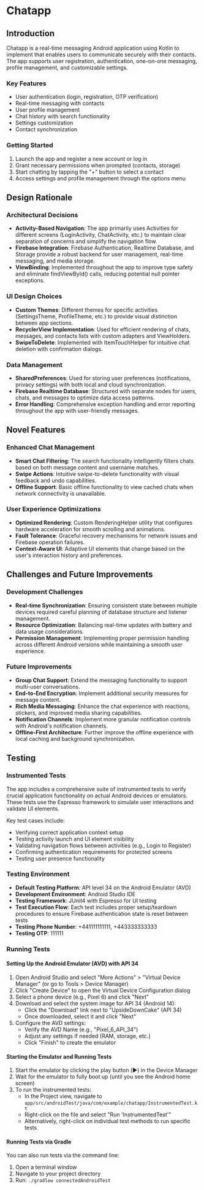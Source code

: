 # Chatapp

## Introduction
Chatapp is a real-time messaging Android application using Kotlin to implement that enables users to communicate securely with their contacts. The app supports user registration, authentication, one-on-one messaging, profile management, and customizable settings.

### Key Features
- User authentication (login, registration, OTP verification)
- Real-time messaging with contacts
- User profile management
- Chat history with search functionality
- Settings customization
- Contact synchronization

### Getting Started
1. Launch the app and register a new account or log in
2. Grant necessary permissions when prompted (contacts, storage)
3. Start chatting by tapping the "+" button to select a contact
4. Access settings and profile management through the options menu

## Design Rationale

### Architectural Decisions
- **Activity-Based Navigation**: The app primarily uses Activities for different screens (LoginActivity, ChatActivity, etc.) to maintain clear separation of concerns and simplify the navigation flow.
- **Firebase Integration**: Firebase Authentication, Realtime Database, and Storage provide a robust backend for user management, real-time messaging, and media storage.
- **ViewBinding**: Implemented throughout the app to improve type safety and eliminate findViewById() calls, reducing potential null pointer exceptions.

### UI Design Choices
- **Custom Themes**: Different themes for specific activities (SettingsTheme, ProfileTheme, etc.) to provide visual distinction between app sections.
- **RecyclerView Implementation**: Used for efficient rendering of chats, messages, and contacts lists with custom adapters and ViewHolders.
- **SwipeToDelete**: Implemented with ItemTouchHelper for intuitive chat deletion with confirmation dialogs.

### Data Management
- **SharedPreferences**: Used for storing user preferences (notifications, privacy settings) with both local and cloud synchronization.
- **Firebase Realtime Database**: Structured with separate nodes for users, chats, and messages to optimize data access patterns.
- **Error Handling**: Comprehensive exception handling and error reporting throughout the app with user-friendly messages.

## Novel Features

### Enhanced Chat Management
- **Smart Chat Filtering**: The search functionality intelligently filters chats based on both message content and username matches.
- **Swipe Actions**: Intuitive swipe-to-delete functionality with visual feedback and undo capabilities.
- **Offline Support**: Basic offline functionality to view cached chats when network connectivity is unavailable.

### User Experience Optimizations
- **Optimized Rendering**: Custom RenderingHelper utility that configures hardware acceleration for smooth scrolling and animations.
- **Fault Tolerance**: Graceful recovery mechanisms for network issues and Firebase operation failures.
- **Context-Aware UI**: Adaptive UI elements that change based on the user's interaction history and preferences.

## Challenges and Future Improvements

### Development Challenges
- **Real-time Synchronization**: Ensuring consistent state between multiple devices required careful planning of database structure and listener management.
- **Resource Optimization**: Balancing real-time updates with battery and data usage considerations.
- **Permission Management**: Implementing proper permission handling across different Android versions while maintaining a smooth user experience.

### Future Improvements
- **Group Chat Support**: Extend the messaging functionality to support multi-user conversations.
- **End-to-End Encryption**: Implement additional security measures for message content.
- **Rich Media Messaging**: Enhance the chat experience with reactions, stickers, and improved media sharing capabilities.
- **Notification Channels**: Implement more granular notification controls with Android's notification channels.
- **Offline-First Architecture**: Further improve the offline experience with local caching and background synchronization.
## Testing

### Instrumented Tests
The app includes a comprehensive suite of instrumented tests to verify crucial application functionality on actual Android devices or emulators. These tests use the Espresso framework to simulate user interactions and validate UI elements.

Key test cases include:
- Verifying correct application context setup
- Testing activity launch and UI element visibility
- Validating navigation flows between activities (e.g., Login to Register)
- Confirming authentication requirements for protected screens
- Testing user presence functionality

### Testing Environment
- **Default Testing Platform**: API level 34 on the Android Emulator (AVD)
- **Development Environment**: Android Studio IDE
- **Testing Framework**: JUnit4 with Espresso for UI testing
- **Test Execution Flow**: Each test includes proper setup/teardown procedures to ensure Firebase authentication state is reset between tests
- **Testing Phone Number**: +441111111111, +443333333333
- **Testing OTP**: 111111

### Running Tests

#### Setting Up the Android Emulator (AVD) with API 34
1. Open Android Studio and select "More Actions" > "Virtual Device Manager" (or go to Tools > Device Manager)
2. Click "Create Device" to open the Virtual Device Configuration dialog
3. Select a phone device (e.g., Pixel 6) and click "Next"
4. Download and select the system image for API 34 (Android 14):
   - Click the "Download" link next to "UpsideDownCake" (API 34)
   - Once downloaded, select it and click "Next"
5. Configure the AVD settings:
   - Verify the AVD Name (e.g., "Pixel_6_API_34")
   - Adjust any settings if needed (RAM, storage, etc.)
   - Click "Finish" to create the emulator

#### Starting the Emulator and Running Tests
1. Start the emulator by clicking the play button (▶️) in the Device Manager
2. Wait for the emulator to fully boot up (until you see the Android home screen)
3. To run the instrumented tests:
   - In the Project view, navigate to `app/src/androidTest/java/com/example/chatapp/InstrumentedTest.kt`
   - Right-click on the file and select "Run 'InstrumentedTest'"
   - Alternatively, right-click on individual test methods to run specific tests

#### Running Tests via Gradle
You can also run tests via the command line:
1. Open a terminal window
2. Navigate to your project directory
3. Run: `./gradlew connectedAndroidTest`
